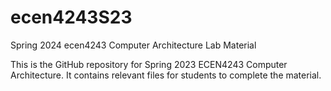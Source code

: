 # ecen4243S23
Spring 2024 ecen4243 Computer Architecture Lab Material

This is the GitHub repository for Spring 2023 ECEN4243 Computer Architecture. 
It contains relevant files for students to complete the material.
